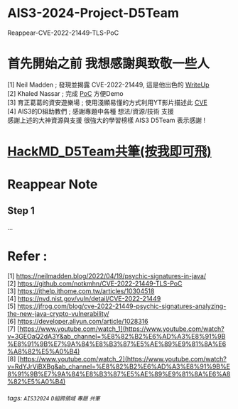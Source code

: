 # AIS3-2024-Project-D5Team
Reappear-CVE-2022-21449-TLS-PoC

# 首先開始之前 我想感謝與致敬一些人
[1] Neil Madden ; 發現並揭露 CVE-2022-21449, 這是他出色的 [WriteUp](https://neilmadden.blog/2022/04/19/psychic-signatures-in-java/) \
[2] Khaled Nassar ; 完成 [PoC](https://github.com/notkmhn/CVE-2022-21449-TLS-PoC) 方便Demo \
[3] 育正葛葛的資安遊樂場 ; 使用淺顯易懂的方式利用YT影片描述此 [CVE](https://www.youtube.com/watch?v=3GEOaQ2dA3Y&ab_channel=%E8%82%B2%E6%AD%A3%E8%91%9B%E8%91%9B%E7%9A%84%E8%B3%87%E5%AE%89%E9%81%8A%E6%A8%82%E5%A0%B4) \
[4] AIS3的D組助教們 ; 感謝專題中各種 想法/資源/技術 支援 \
感謝上述的大神資源與支援 很強大的學習榜樣 AIS3 D5Team 表示感謝 !

# [HackMD_D5Team共筆(按我即可飛)](https://hackmd.io/JhxM0PGkQ-uvBnXWm6UnfQ)

# Reappear Note

## Step 1
...

# Refer :
[1] https://neilmadden.blog/2022/04/19/psychic-signatures-in-java/ \
[2] https://github.com/notkmhn/CVE-2022-21449-TLS-PoC \
[3] https://ithelp.ithome.com.tw/articles/10304518 \
[4] https://nvd.nist.gov/vuln/detail/CVE-2022-21449 \
[5] https://jfrog.com/blog/cve-2022-21449-psychic-signatures-analyzing-the-new-java-crypto-vulnerability/ \
[6] https://developer.aliyun.com/article/1028316 \
[7] [https://www.youtube.com/watch_1](https://www.youtube.com/watch?v=3GEOaQ2dA3Y&ab_channel=%E8%82%B2%E6%AD%A3%E8%91%9B%E8%91%9B%E7%9A%84%E8%B3%87%E5%AE%89%E9%81%8A%E6%A8%82%E5%A0%B4) \
[8] [https://www.youtube.com/watch_2](https://www.youtube.com/watch?v=RdYJrViBXBg&ab_channel=%E8%82%B2%E6%AD%A3%E8%91%9B%E8%91%9B%E7%9A%84%E8%B3%87%E5%AE%89%E9%81%8A%E6%A8%82%E5%A0%B4)


###### tags: `AIS32024` `D組跨領域` `專題` `共筆` 
